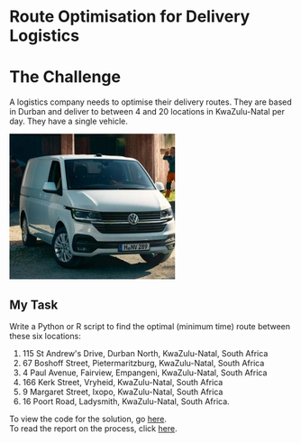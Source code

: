 # Route Optimisation for Delivery Logistics

# The Challenge

A logistics company needs to optimise their delivery routes.
They are based in Durban and deliver to between 4 and 20 locations in KwaZulu-Natal per day.
They have a single vehicle.

![(Source: <https://www.motortrend.com/cars/ram/promaster/2017/>)](transporter-panel-van-2.png)

## My Task

Write a Python or R script to find the optimal (minimum time) route between these six locations:

1. 115 St Andrew's Drive, Durban North, KwaZulu-Natal, South Africa  
2. 67 Boshoff Street, Pietermaritzburg, KwaZulu-Natal, South Africa  
3. 4 Paul Avenue, Fairview, Empangeni, KwaZulu-Natal, South Africa  
4. 166 Kerk Street, Vryheid, KwaZulu-Natal, South Africa  
5. 9 Margaret Street, Ixopo, KwaZulu-Natal, South Africa 
6. 16 Poort Road, Ladysmith, KwaZulu-Natal, South Africa.

To view the code for the solution, go [here](optimal_delivery_route.R).  
To read the report on the process, click [here](html_report.html).  
